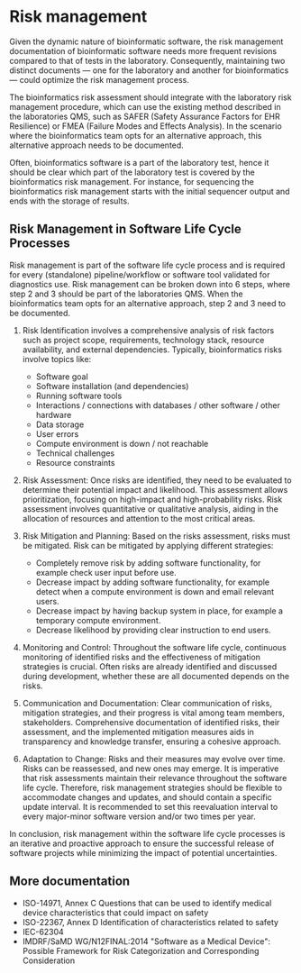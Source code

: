 # Risk management

Given the dynamic nature of bioinformatic software, the risk management documentation of bioinformatic software needs more frequent revisions compared to that of tests in the laboratory. Consequently, maintaining two distinct documents — one for the laboratory and another for bioinformatics — could optimize the risk management process.

The bioinformatics risk assessment should integrate with the laboratory risk management procedure, which can use the existing method described in the laboratories QMS, such as SAFER (Safety Assurance Factors for EHR Resilience) or FMEA (Failure Modes and Effects Analysis). In the scenario where the bioinformatics team opts for an alternative approach, this alternative approach needs to be documented.

Often, bioinformatics software is a part of the laboratory test, hence it should be clear which part of the laboratory test is covered by the bioinformatics risk management. For instance, for sequencing the bioinformatics risk management starts with the initial sequencer output and ends with the storage of results.

## Risk Management in Software Life Cycle Processes

Risk management is part of the software life cycle process and is required for every (standalone) pipeline/workflow or software tool validated for diagnostics use. Risk management can be broken down into 6 steps, where step 2 and 3 should be part of the laboratories QMS. When the bioinformatics team opts for an alternative approach, step 2 and 3 need to be documented.

1. Risk Identification involves a comprehensive analysis of risk factors such as project scope, requirements, technology stack, resource availability, and external dependencies.
   Typically, bioinformatics risks involve topics like:
   - Software goal
   - Software installation (and dependencies)
   - Running software tools
   - Interactions / connections with databases / other software / other hardware
   - Data storage
   - User errors
   - Compute environment is down / not reachable
   - Technical challenges
   - Resource constraints
2. Risk Assessment: Once risks are identified, they need to be evaluated to determine their potential impact and likelihood. This assessment allows prioritization, focusing on high-impact and high-probability risks. Risk assessment involves quantitative or qualitative analysis, aiding in the allocation of resources and attention to the most critical areas.
3. Risk Mitigation and Planning: Based on the risks assessment, risks must be mitigated. Risk can be mitigated by applying different strategies:

   - Completely remove risk by adding software functionality, for example check user input before use.
   - Decrease impact by adding software functionality, for example detect when a compute environment is down and email relevant users.
   - Decrease impact by having backup system in place, for example a temporary compute environment.
   - Decrease likelihood by providing clear instruction to end users.

4. Monitoring and Control: Throughout the software life cycle, continuous monitoring of identified risks and the effectiveness of mitigation strategies is crucial. Often risks are already identified and discussed during development, whether these are all documented depends on the risks.
5. Communication and Documentation: Clear communication of risks, mitigation strategies, and their progress is vital among team members, stakeholders. Comprehensive documentation of identified risks, their assessment, and the implemented mitigation measures aids in transparency and knowledge transfer, ensuring a cohesive approach.
6. Adaptation to Change: Risks and their measures may evolve over time. Risks can be reassessed, and new ones may emerge. It is imperative that risk assessments maintain their relevance throughout the software life cycle. Therefore, risk management strategies should be flexible to accommodate changes and updates, and should contain a specific update interval. It is recommended to set this reevaluation interval to every major-minor software version and/or two times per year.

In conclusion, risk management within the software life cycle processes is an iterative and proactive approach to ensure the successful release of software projects while minimizing the impact of potential uncertainties.

## More documentation

* ISO-14971, Annex C Questions that can be used to identify medical device characteristics that could impact on safety
* ISO-22367, Annex D Identification of characteristics related to safety
* IEC-62304
* IMDRF/SaMD WG/N12FINAL:2014 "Software as a Medical Device": Possible Framework for Risk Categorization and Corresponding Consideration
